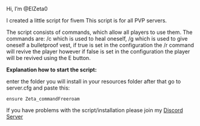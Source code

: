 Hi, I’m @ElZeta0

I created a little script for fivem
This script is for all PVP servers.

The script consists of commands, which allow all players
to use them. The commands are: /c which is used to heal oneself, /g which is used to give oneself a bulletproof vest,
if true is set in the configuration the /r command will revive the player however if false is set in the configuration the player will be revived using the E button.

**Explanation how to start the script:**

enter the folder you will install in your resources folder
after that go to server.cfg and paste this:

```ensure Zeta_commandFreeroam```

If you have problems with the script/installation please join my [Discord Server](https://discord.gg/VNR2T7pvwT)

